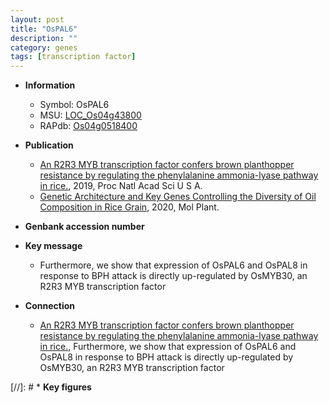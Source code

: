 ```yaml
---
layout: post
title: "OsPAL6"
description: ""
category: genes
tags: [transcription factor]
---
```


* **Information**  
    + Symbol: OsPAL6  
    + MSU: [LOC_Os04g43800](http://rice.plantbiology.msu.edu/cgi-bin/ORF_infopage.cgi?orf=LOC_Os04g43800)  
    + RAPdb: [Os04g0518400](http://rapdb.dna.affrc.go.jp/viewer/gbrowse_details/irgsp1?name=Os04g0518400)  

* **Publication**  
    + [An R2R3 MYB transcription factor confers brown planthopper resistance by regulating the phenylalanine ammonia-lyase pathway in rice.](http://www.ncbi.nlm.nih.gov/pubmed?term=An+R2R3+MYB+transcription+factor+confers+brown+planthopper+resistance+by+regulating+the+phenylalanine+ammonia-lyase+pathway+in+rice.%5BTitle%5D), 2019, Proc Natl Acad Sci U S A.
    + [Genetic Architecture and Key Genes Controlling the Diversity of Oil Composition in Rice Grain](http://www.ncbi.nlm.nih.gov/pubmed?term=Genetic+Architecture+and+Key+Genes+Controlling+the+Diversity+of+Oil+Composition+in+Rice+Grain%5BTitle%5D), 2020, Mol Plant.

* **Genbank accession number**  

* **Key message**  
    + Furthermore, we show that expression of OsPAL6 and OsPAL8 in response to BPH attack is directly up-regulated by OsMYB30, an R2R3 MYB transcription factor

* **Connection**  
    + [An R2R3 MYB transcription factor confers brown planthopper resistance by regulating the phenylalanine ammonia-lyase pathway in rice.](http://www.ncbi.nlm.nih.gov/pubmed?term=An+R2R3+MYB+transcription+factor+confers+brown+planthopper+resistance+by+regulating+the+phenylalanine+ammonia-lyase+pathway+in+rice.%5BTitle%5D),  Furthermore, we show that expression of OsPAL6 and OsPAL8 in response to BPH attack is directly up-regulated by OsMYB30, an R2R3 MYB transcription factor

[//]: # * **Key figures**  


